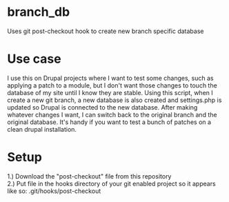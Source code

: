 # branch_db
Uses git post-checkout hook to create new branch specific database 

# Use case
I use this on Drupal projects where I want to test some changes, such as applying a patch to a module, but I don't want those changes to touch the database of my site until I know they are stable. Using this script, when I create a new git branch, a new database is also created and settings.php is updated so Drupal is connected to the new database. After making whatever changes I want, I can switch back to the original branch and the original database. It's handy if you want to test a bunch of patches on a clean drupal installation.

# Setup
1.) Download the "post-checkout" file from this repository<br />
2.) Put file in the hooks directory of your git enabled project so it appears like so: .git/hooks/post-checkout<br />
